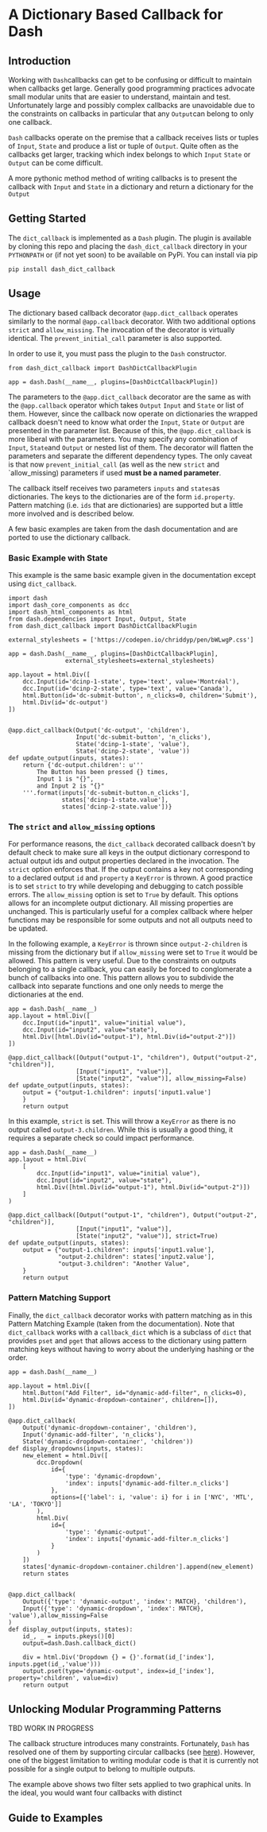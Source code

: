 # A Dictionary Based Callback for Dash

## Introduction

Working with `Dash`callbacks can get to be confusing or difficult to maintain when callbacks get large. Generally good programming practices advocate small modular units that are easier to understand, maintain and test. Unfortunately large and possibly complex callbacks are unavoidable due to the constraints on callbacks in particular that any `Output`can belong to only one callback.

`Dash` callbacks operate on the premise that a callback receives lists or tuples of `Input`, `State` and produce a list or tuple of `Output`. Quite often as the callbacks get larger, tracking which index belongs to which `Input` `State` or `Output` can be come difficult.

A more pythonic method method of writing callbacks is to present the callback with `Input` and `State` in a dictionary and return a dictionary for the `Output`

## Getting Started

The `dict_callback` is implemented as a `Dash` plugin.  The plugin is available by cloning this repo and placing the `dash_dict_callback` directory in your `PYTHONPATH` or (if not yet soon)  to be available on PyPi. You can install via pip

```
pip install dash_dict_callback
```

## Usage

The dictionary based callback decorator `@app.dict_callback` operates similarly to the normal `@app.callback` decorator. With two additional options `strict` and `allow_missing`. The invocation of the decorator is virtually identical. The `prevent_initial_call` parameter is also supported.

In order to use it, you must pass the plugin to the `Dash` constructor.

```
from dash_dict_callback import DashDictCallbackPlugin

app = dash.Dash(__name__, plugins=[DashDictCallbackPlugin])
```

The parameters to the `@app.dict_callback` decorator are the same as with the `@app.callback` operator which takes `Output` `Input` and `State` or list of them. However, since the callback now operate on dictionaries the wrapped callback doesn't need to know what order the `Input`, `State` or `Output` are presented in the parameter list. Because of this, the `@app.dict_callback` is more liberal with the parameters. You may specify any combination of `Input`, `State`and `Output` or nested list of them. The decorator will flatten the parameters and separate the different dependency types. The only caveat is that now `prevent_initial_call` (as well as the new `strict` and `allow_missing) parameters if used **must be a named parameter**.

The callback itself receives two parameters `inputs` and `states`as dictionaries. The keys to the dictionaries are of the form `id.property`. Pattern matching (i.e. `ids` that are dictionaries) are supported but a little more involved and is described below.

A few basic examples are taken from the dash documentation and are ported to use the dictionary callback.

### Basic Example with State

This example is the same basic example given in the documentation
except using `dict_callback`.

```
import dash
import dash_core_components as dcc
import dash_html_components as html
from dash.dependencies import Input, Output, State
from dash_dict_callback import DashDictCallbackPlugin

external_stylesheets = ['https://codepen.io/chriddyp/pen/bWLwgP.css']

app = dash.Dash(__name__, plugins=[DashDictCallbackPlugin], 	
				external_stylesheets=external_stylesheets)

app.layout = html.Div([
    dcc.Input(id='dcinp-1-state', type='text', value='Montréal'),
    dcc.Input(id='dcinp-2-state', type='text', value='Canada'),
    html.Button(id='dc-submit-button', n_clicks=0, children='Submit'),
    html.Div(id='dc-output')
])


@app.dict_callback(Output('dc-output', 'children'),
                   Input('dc-submit-button', 'n_clicks'),
                   State('dcinp-1-state', 'value'),
                   State('dcinp-2-state', 'value'))
def update_output(inputs, states):
    return {'dc-output.children': u'''
        The Button has been pressed {} times,
        Input 1 is "{}",
        and Input 2 is "{}"
    '''.format(inputs['dc-submit-button.n_clicks'],
               states['dcinp-1-state.value'],
               states['dcinp-2-state.value'])}
```

### The `strict` and `allow_missing` options

For performance reasons, the `dict_callback` decorated callback doesn't by default check to make sure all keys in the output dictionary correspond to actual output ids and output properties declared in the invocation. The `strict` option enforces that. If the output contains a key not corresponding to a declared output `id` and `property` a `KeyError` is thrown. A good practice is to set `strict` to try while developing and debugging to catch possible errors. The `allow_missing` option is set to `True` by default. This options
allows for an incomplete output dictionary. All missing properties are unchanged. This is particularly useful for a complex callback where helper functions may be responsible for some outputs and not all outputs need to be updated.

In the following example, a `KeyError` is thrown since `output-2-children` is missing from the dictionary but if `allow_missing` were set to `True` it would be allowed. This pattern is very useful. Due to the constraints on outputs belonging to a single callback, you can easily be forced to conglomerate a bunch of callbacks into one. This pattern allows you to subdivide the callback into separate functions and one only needs to merge the dictionaries at the end.

```
app = dash.Dash(__name__)
app.layout = html.Div([
    dcc.Input(id="input1", value="initial value"),
    dcc.Input(id="input2", value="state"),
    html.Div([html.Div(id="output-1"), html.Div(id="output-2")])
])

@app.dict_callback([Output("output-1", "children"), Output("output-2", "children")],
                   [Input("input1", "value")],
                   [State("input2", "value")], allow_missing=False)
def update_output(inputs, states):
    output = {"output-1.children": inputs['input1.value']
    }
    return output
```

In this example, `strict` is set. This will throw a `KeyError` as there is no output called `output-3.children`. While this is usually a good thing, it requires a separate check so could impact performance.

```
app = dash.Dash(__name__)
app.layout = html.Div(
    [
        dcc.Input(id="input1", value="initial value"),
        dcc.Input(id="input2", value="state"),
        html.Div([html.Div(id="output-1"), html.Div(id="output-2")])
    ]
)

@app.dict_callback([Output("output-1", "children"), Output("output-2", "children")],
                   [Input("input1", "value")],
                   [State("input2", "value")], strict=True)
def update_output(inputs, states):
    output = {"output-1.children": inputs['input1.value'],
              "output-2.children": states['input2.value'],
              "output-3.children": "Another Value",
    }
    return output
```

### Pattern Matching Support

Finally, the `dict_callback` decorator works with pattern matching as in this Pattern Matching Example (taken from the documentation). Note that `dict_callback` works with a `callback_dict` which is a subclass of `dict` that provides `pset` and `pget` that allows access to the dictionary using pattern matching keys without having to worry about the underlying hashing or the order.

```
app = dash.Dash(__name__)

app.layout = html.Div([
    html.Button("Add Filter", id="dynamic-add-filter", n_clicks=0),
    html.Div(id='dynamic-dropdown-container', children=[]),
])

@app.dict_callback(
    Output('dynamic-dropdown-container', 'children'),
    Input('dynamic-add-filter', 'n_clicks'),
    State('dynamic-dropdown-container', 'children'))
def display_dropdowns(inputs, states):
    new_element = html.Div([
        dcc.Dropdown(
            id={
                'type': 'dynamic-dropdown',
                'index': inputs['dynamic-add-filter.n_clicks']
            },
            options=[{'label': i, 'value': i} for i in ['NYC', 'MTL', 'LA', 'TOKYO']]
        ),
        html.Div(
            id={
                'type': 'dynamic-output',
                'index': inputs['dynamic-add-filter.n_clicks']
            }
        )
    ])
    states['dynamic-dropdown-container.children'].append(new_element)
    return states


@app.dict_callback(
    Output({'type': 'dynamic-output', 'index': MATCH}, 'children'),
    Input({'type': 'dynamic-dropdown', 'index': MATCH}, 'value'),allow_missing=False
)
def display_output(inputs, states):
    id_, _ = inputs.pkeys()[0]
    output=dash.Dash.callback_dict()

    div = html.Div('Dropdown {} = {}'.format(id_['index'], inputs.pget(id_,'value')))
    output.pset(type='dynamic-output', index=id_['index'], property='children', value=div)
    return output
```

## Unlocking Modular Programming Patterns

TBD WORK IN PROGRESS

The callback structure introduces many constraints. Fortunately, `Dash` has resolved one of them by supporting circular callbacks (see [here](https://dash.plotly.com/advanced-callbacks)). However, one of the biggest limitation to writing modular code is that it is currently not possible for a single output to belong to multiple outputs.

The example above shows two filter sets applied to two graphical units. In the ideal, you would want four callbacks with distinct

## Guide to Examples